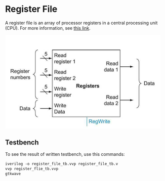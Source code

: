 # Register File

A register file is an array of processor registers in a central processing unit (CPU).
For more information, see [this link](https://en.wikipedia.org/wiki/Program_counter).

![register_file](./register_file.png)

## Testbench

To see the result of written testbench, use this commands:

```text
iverilog -o register_file_tb.vvp register_file_tb.v
vvp register_flie_tb.vvp
gtkwave
```

